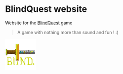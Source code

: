 BlindQuest website
==================

Website for the [BlindQuest](https://github.com/guydunigo/BlindQuest) game
> A game with nothing more than sound and fun ! :)

![BlindQuest](https://github.com/guydunigo/BlindQuest/blob/master/divers/logo/logo.png)
